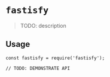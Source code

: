# `fastisfy`

> TODO: description

## Usage

```
const fastisfy = require('fastisfy');

// TODO: DEMONSTRATE API
```
